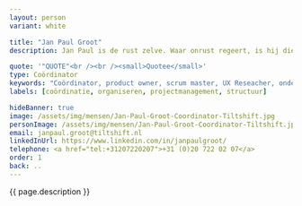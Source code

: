 ```yaml
---
layout: person
variant: white

title: "Jan Paul Groot"
description: Jan Paul is de rust zelve. Waar onrust regeert, is hij die rots in de branding. Om je daar vervolgens met liefde van af te trappen, want met stilstaan bereik je niets. Chaos omvormen tot iets doelmatigs is wat hij als coördinator het liefste doet. De hectiek omarmen, maar niet vergeten dat er ook busy-work te doen is. Hij zorgt er voor dat jij je dat herinnert.

quote: '"QUOTE"<br /><br /><small>Quotee</small>'
type: Coördinator
keywords: "Coördinator, product owner, scrum master, UX Reseacher, onderzoeker, productstrateeg, user centered"
labels: [coördinatie, organiseren, projectmanagement, structuur]

hideBanner: true
image: /assets/img/mensen/Jan-Paul-Groot-Coordinator-Tiltshift.jpg
personImage: /assets/img/mensen/Jan-Paul-Groot-Coordinator-Tiltshift.jpg
email: janpaul.groot@tiltshift.nl
linkedInUrl: https://www.linkedin.com/in/janpaulgroot/
telephone: <a href="tel:+31207220207">+31 (0)20 722 02 07</a>
order: 1
back: ..
---
```


{{ page.description }}
